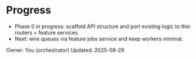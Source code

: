 # Progress

- Phase 0 in progress: scaffold API structure and port existing logic to thin routers + feature services.
- Next: wire queues via feature jobs service and keep workers minimal.

Owner: You (orchestrator)
Updated: 2025-08-29

